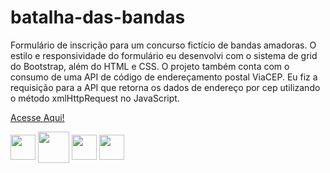 # batalha-das-bandas
<p>Formulário de inscrição para um concurso fictício de bandas amadoras. O estilo e responsividade do formulário eu desenvolvi com o sistema de grid do Bootstrap, além do HTML e CSS. O projeto também conta com o consumo de uma API de código de endereçamento postal ViaCEP. Eu fiz a requisição para a API que retorna os dados de endereço por cep utilizando o método xmlHttpRequest no JavaScript.</p>
<p><a href="https://batalha-das-bandas-guilhermenascdecarv.vercel.app">Acesse Aqui!</a></p>
<div>
 	<img align="center" heigth="30" width="40" src="https://cdn.jsdelivr.net/gh/devicons/devicon/icons/javascript/javascript-original.svg"/>
 	<img align="center" heigth="40" width="50" src="https://cdn.jsdelivr.net/gh/devicons/devicon/icons/bootstrap/bootstrap-original.svg"/>
	<img align="center" heigth="30" width="40" src="https://cdn.jsdelivr.net/gh/devicons/devicon/icons/css3/css3-original.svg"/>
	<img align="center" heigth="30" width="40" src="https://cdn.jsdelivr.net/gh/devicons/devicon/icons/html5/html5-original.svg"/>

 </div>
